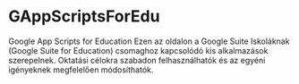 # GAppScriptsForEdu
Google App Scripts for Education
Ezen az oldalon a Google Suite Iskoláknak (Google Suite for Education) csomaghoz kapcsolódó kis alkalmazások szerepelnek.
Oktatási célokra szabadon felhasználhatók és az egyéni igényeknek megfelelően módosíthatók.


